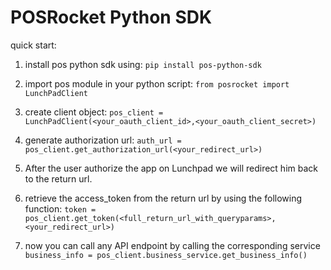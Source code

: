 # POSRocket Python SDK



quick start:

1. install pos python sdk using:
    `pip install pos-python-sdk`
    
2. import pos module in your python script:
    `from posrocket import LunchPadClient`
    
3. create client object:
    `pos_client = LunchPadClient(<your_oauth_client_id>,<your_oauth_client_secret>)`
    
4. generate authorization url:
    `auth_url = pos_client.get_authorization_url(<your_redirect_url>)`
    
5. After the user authorize the app on Lunchpad we will redirect him back to the return url.

6. retrieve the access_token from the return url by using the following function:
    `token = pos_client.get_token(<full_return_url_with_queryparams>,<your_redirect_url>)`
    
7. now you can call any API endpoint by calling the corresponding service
    `business_info = pos_client.business_service.get_business_info()`
        
